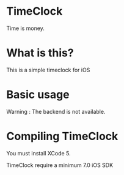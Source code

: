 TimeClock
=========

Time is money.

# What is this?

This is a simple timeclock for iOS

# Basic usage

Warning : The backend is not available.

# Compiling TimeClock

You must install XCode 5.

TimeClock require a minimum 7.0 iOS SDK
